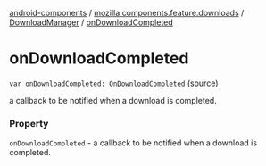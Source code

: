 [android-components](../../index.md) / [mozilla.components.feature.downloads](../index.md) / [DownloadManager](index.md) / [onDownloadCompleted](./on-download-completed.md)

# onDownloadCompleted

`var onDownloadCompleted: `[`OnDownloadCompleted`](../-on-download-completed.md) [(source)](https://github.com/mozilla-mobile/android-components/blob/master/components/feature/downloads/src/main/java/mozilla/components/feature/downloads/DownloadManager.kt#L37)

a callback to be notified when a download is completed.

### Property

`onDownloadCompleted` - a callback to be notified when a download is completed.